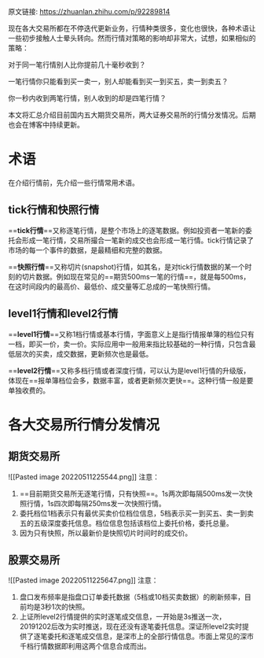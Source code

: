 原文链接: https://zhuanlan.zhihu.com/p/92289814

现在各大交易所都在不停迭代更新业务，行情种类很多，变化也很快，各种术语让一些初步接触人士晕头转向。然而行情对策略的影响却非常大，试想，如果相似的策略：

对于同一笔行情别人比你提前几十毫秒收到？

一笔行情你只能看到买一卖一，别人却能看到买一到买五，卖一到卖五？

你一秒内收到两笔行情，别人收到的却是四笔行情？

  
本文将汇总介绍目前国内五大期货交易所，两大证券交易所的行情分发情况。后期也会在博客中持续更新。

# 术语
在介绍行情前，先介绍一些行情常用术语。

## tick行情和快照行情
==**tick行情**==又称逐笔行情，是整个市场上的逐笔数据。例如投资者一笔新的委托会形成一笔行情，交易所撮合一笔新的成交也会形成一笔行情。tick行情记录了市场的每一个事件的数据，是最精细和完整的数据。

==**快照行情**==又称切片(snapshot)行情，如其名，是对tick行情数据的某一个时刻的切片数据。例如现在常见的==期货500ms一笔的行情==，就是每500ms，在这时间段内的最高价、最低价、成交量等汇总成的一笔快照行情。

## level1行情和level2行情
==**level1行情**==又称1档行情或基本行情，字面意义上是指行情报单簿的档位只有一档，即买一价，卖一价。实际应用中一般用来指比较基础的一种行情，只包含最低层次的买卖，成交数据，更新频次也是最低。

==**level2行情**==又称多档行情或者深度行情，可以认为是level1行情的升级版，体现在==报单簿档位会多，数据丰富，或者更新频次更快==。这种行情一般是要单独收费的。

# 各大交易所行情分发情况

## 期货交易所
![[Pasted image 20220511225544.png]]
注意：

1.  ==目前期货交易所无逐笔行情，只有快照==。1s两次即每隔500ms发一次快照行情，1s四次即每隔250ms发一次快照行情。
2.  委托档位1档表示只有最优买卖价位档位信息，5档表示买一到买五、卖一到卖五的五级深度委托信息。档位信息包括该档位上委托价格，委托总量。
3.  因为只有快照，所以最新价是快照切片时间时的成交价。

## 股票交易所
![[Pasted image 20220511225647.png]]
注意：

1.  盘口发布频率是指盘口订单委托数据（5档或10档买卖数据）的刷新频率，目前均是3秒1次的快照。
2. 上证所level2行情提供的实时逐笔成交信息，一开始是3s推送一次，20191202后改为实时推送，现在还没有逐笔委托信息。深证所level2实时提供了逐笔委托和逐笔成交信息，是深市上的全部行情信息。市面上常见的深市千档行情数据即利用这两个信息合成而出。